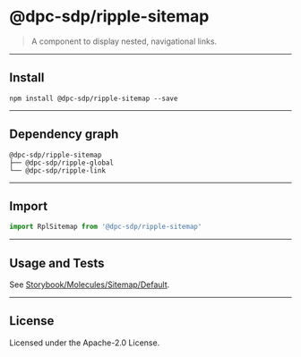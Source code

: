 <!-- GENERATED_DOCS -->
# @dpc-sdp/ripple-sitemap

> A component to display nested, navigational links.

--------------------------------------------------------------------------------

## Install

```shell
npm install @dpc-sdp/ripple-sitemap --save
```

--------------------------------------------------------------------------------

## Dependency graph

```shell
@dpc-sdp/ripple-sitemap
├── @dpc-sdp/ripple-global
└── @dpc-sdp/ripple-link
```

--------------------------------------------------------------------------------

## Import

```js
import RplSitemap from '@dpc-sdp/ripple-sitemap'
```

--------------------------------------------------------------------------------

## Usage and Tests

See [Storybook/Molecules/Sitemap/Default](https://ripple.sdp.vic.gov.au/?path=/story/molecules-sitemap--default).

--------------------------------------------------------------------------------

## License

Licensed under the Apache-2.0 License.

<!-- /GENERATED_DOCS -->
